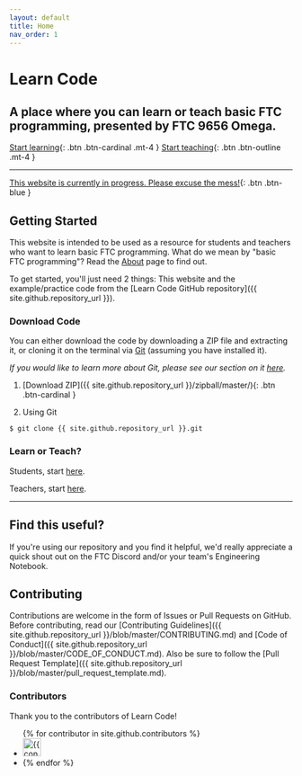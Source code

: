 ```yaml
---
layout: default
title: Home
nav_order: 1
---
```


# Learn Code
## A place where you can learn or teach basic FTC programming, presented by FTC 9656 Omega. 
[Start learning](/learn-code/learn/students){: .btn .btn-cardinal .mt-4 } [Start teaching](/learn-code/teach){: .btn .btn-outline .mt-4 }

---

[This website is currently in progress. Please excuse the mess!](){: .btn .btn-blue }

## Getting Started
This website is intended to be used as a resource for students and teachers who want to learn basic FTC programming. What do we mean by "basic FTC programming"? Read the [About](/about) page to find out.

To get started, you'll just need 2 things: This website and the example/practice code from the [Learn Code GitHub repository]({{ site.github.repository_url }}).

### Download Code
You can either download the code by downloading a ZIP file
and extracting it, or cloning it on the terminal via [Git](https://git-scm.com/) (assuming you have installed it). 

*If you would like to learn more about Git, please see our section on it [here](/learn-code/learn/unit7#git).*

1. [Download ZIP]({{ site.github.repository_url }}/zipball/master/){: .btn .btn-cardinal }

2. Using Git
```shell
$ git clone {{ site.github.repository_url }}.git
```

### Learn or Teach?
Students, start [here](/learn-code/learn/students).

Teachers, start [here](/learn-code/teach).

---

## Find this useful?
If you're using our repository and you find it helpful, we'd really appreciate
a quick shout out on the FTC Discord and/or your team's Engineering Notebook.

## Contributing
Contributions are welcome in the form of Issues or Pull Requests on GitHub. Before contributing, read our [Contributing Guidelines]({{ site.github.repository_url }}/blob/master/CONTRIBUTING.md) and
[Code of Conduct]({{ site.github.repository_url }}/blob/master/CODE_OF_CONDUCT.md).
Also be sure to follow the [Pull Request Template]({{ site.github.repository_url }}/blob/master/pull_request_template.md).

### Contributors
Thank you to the contributors of Learn Code!

<ul class="list-style-none">
{% for contributor in site.github.contributors %}
    <li class="d-inline-block mr-1">
        <a href="{{ contributor.html_url }}"><img src="{{ contributor.avatar_url }}" width="32" height="32" alt="{{ contributor.login }}"/></a>
    <li>
{% endfor %}
<ul>

<!--
    Code for Contributors section from
    https://github.com/pmarsceill/just-the-docs/blob/master/index.md
-->